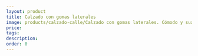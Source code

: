 ```yaml
---
layout: product
title: Calzado con gomas laterales
image: products/calzado-calle/Calzado con gomas laterales. Cómodo y suave para pies anchos_
price: 
tags: 
description: 
order: 0
---
```

